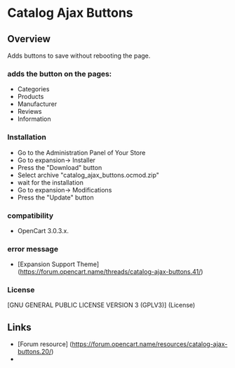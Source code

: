 # Catalog Ajax Buttons

## Overview
Adds buttons to save without rebooting the page.

### adds the button on the pages:
- Categories
- Products
- Manufacturer
- Reviews
- Information

### Installation
- Go to the Administration Panel of Your Store
- Go to expansion-> Installer
- Press the "Download" button
- Select archive "catalog_ajax_buttons.ocmod.zip"
- wait for the installation
- Go to expansion-> Modifications
- Press the "Update" button

### compatibility
- OpenCart 3.0.3.x.

### error message
- [Expansion Support Theme] (https://forum.opencart.name/threads/catalog-ajax-buttons.41/)

### License
[GNU GENERAL PUBLIC LICENSE VERSION 3 (GPLV3)] (License)

## Links
- [Forum resource] (https://forum.opencart.name/resources/catalog-ajax-buttons.20/)
- 
